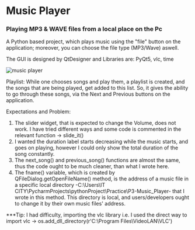 # Music Player
### Playing MP3 & WAVE files from a local place on the Pc

A Python based project, which plays music using the "file" button on the application; moreover, you can choose the file type (MP3/Wave) aswell.

The GUI is designed by QtDesigner and Libraries are: PyQt5, vlc, time

![music player](https://github.com/ParnianSrb/Music-Player/assets/82469872/95af2c24-bb89-4e1d-9d9e-a70f69bccee4) 

Playlist:
 While one chooses songs and play them, a playlist is created, and the songs that are being played, get added to this list. So, it gives the ability to go through these songs, via the Next and Previous buttons on the application.
 
Expectations and Problem:
1. The slider widget, that is expected to change the Volume, does not work. I have tried different ways and some code is commented in the relevant function → slide_it()
2. I wanted the duration label starts decreasing while the music starts, and goes on playing, however I could only show the total duration of the song constantly.
3. The next_song() and previous_song() functions are almost the same, thus the code ought to be much cleaner, than what I wrote here.
4. The fname() variable, which is created by QFileDialog.getOpenFileName() method, is the address of a music file in a specific local directory -C:\\Users\IT CITY\PycharmProjects\pythonProject\Practice\P3-Music_Player- that I wrote in this method. This directory is local, and users/developers ought to change it by their own music files' address.

***Tip: I had difficulty, importing the vlc library i.e. I used the direct way to import vlc → os.add_dll_directory(r'C:\Program Files\VideoLAN\VLC')
